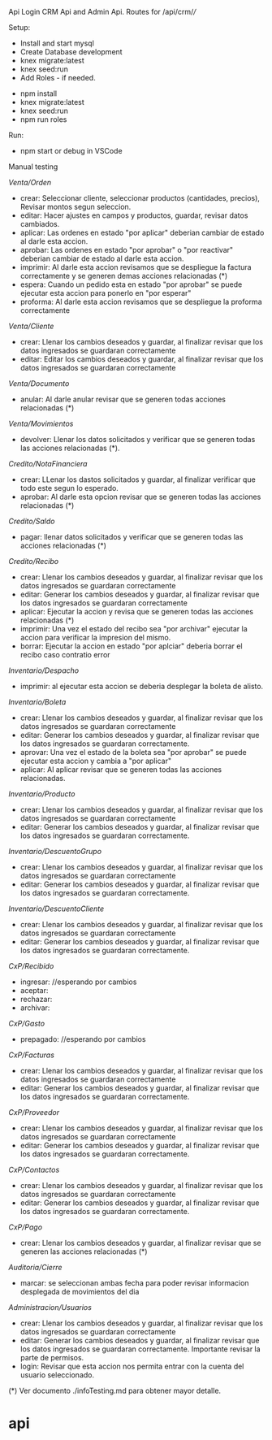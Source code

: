 Api Login
CRM Api and Admin Api.
Routes for /api/crm/_/_

Setup:

- Install and start mysql
- Create Database development
- knex migrate:latest
- knex seed:run
- Add Roles - if needed.

* npm install
* knex migrate:latest
* knex seed:run
* npm run roles

Run:

- npm start or debug in VSCode

Manual testing

*Venta/Orden*

- crear: Seleccionar cliente, seleccionar productos (cantidades, precios), Revisar montos segun seleccion.
- editar: Hacer ajustes en campos y productos, guardar, revisar datos cambiados. 
- aplicar: Las ordenes en estado "por aplicar" deberian cambiar de estado al darle esta accion.
- aprobar: Las ordenes en estado "por aprobar" o "por reactivar" deberian cambiar de estado al darle esta accion.
- imprimir: Al darle esta accion revisamos que se despliegue la factura correctamente y se generen demas acciones relacionadas (*)
- espera: Cuando un pedido esta en estado "por aprobar" se puede ejecutar esta accion para ponerlo en "por esperar"
- proforma: Al darle esta accion revisamos que se despliegue la proforma correctamente

*Venta/Cliente*

- crear: Llenar los cambios deseados y guardar, al finalizar revisar que los datos ingresados se guardaran correctamente
- editar: Editar los cambios deseados y guardar, al finalizar revisar que los datos ingresados se guardaran correctamente

*Venta/Documento*

- anular: Al darle anular revisar que se generen todas acciones relacionadas (*)

*Venta/Movimientos*

- devolver: Llenar los datos solicitados y verificar que se generen todas las acciones relacionadas (*).

*Credito/NotaFinanciera*

- crear: LLenar los dastos solicitados y guardar, al finalizar verificar que todo este segun lo esperado.
- aprobar: Al darle esta opcion revisar que se generen todas las acciones relacionadas (*)

*Credito/Saldo*

- pagar: llenar datos solicitados y verificar que se generen todas las acciones relacionadas (*)

*Credito/Recibo*

- crear: Llenar los cambios deseados y guardar, al finalizar revisar que los datos ingresados se guardaran correctamente
- editar: Generar los cambios deseados y guardar, al finalizar revisar que los datos ingresados se guardaran correctamente
- aplicar: Ejecutar la accion y revisa que se generen todas las acciones relacionadas (*)
- imprimir: Una vez el estado del recibo sea "por archivar" ejecutar la accion para verificar la impresion del mismo.
- borrar: Ejecutar la accion en estado "por aplciar" deberia borrar el recibo caso contratio error

*Inventario/Despacho*

- imprimir: al ejecutar esta accion se deberia desplegar la boleta de alisto.

*Inventario/Boleta*

- crear: Llenar los cambios deseados y guardar, al finalizar revisar que los datos ingresados se guardaran correctamente
- editar: Generar los cambios deseados y guardar, al finalizar revisar que los datos ingresados se guardaran correctamente.
- aprovar: Una vez el estado de la boleta sea "por aprobar" se puede ejecutar esta accion y cambia a "por aplicar"
- aplicar: Al aplicar revisar que se generen todas las acciones relacionadas.

*Inventario/Producto*

- crear: Llenar los cambios deseados y guardar, al finalizar revisar que los datos ingresados se guardaran correctamente
- editar: Generar los cambios deseados y guardar, al finalizar revisar que los datos ingresados se guardaran correctamente.

*Inventario/DescuentoGrupo*

- crear: Llenar los cambios deseados y guardar, al finalizar revisar que los datos ingresados se guardaran correctamente
- editar: Generar los cambios deseados y guardar, al finalizar revisar que los datos ingresados se guardaran correctamente.

*Inventario/DescuentoCliente*

- crear: Llenar los cambios deseados y guardar, al finalizar revisar que los datos ingresados se guardaran correctamente
- editar: Generar los cambios deseados y guardar, al finalizar revisar que los datos ingresados se guardaran correctamente.

*CxP/Recibido*

- ingresar:   //esperando por cambios
- aceptar:
- rechazar:
- archivar:

*CxP/Gasto*

- prepagado: //esperando por cambios

*CxP/Facturas*

- crear: Llenar los cambios deseados y guardar, al finalizar revisar que los datos ingresados se guardaran correctamente
- editar: Generar los cambios deseados y guardar, al finalizar revisar que los datos ingresados se guardaran correctamente.

*CxP/Proveedor*

- crear: Llenar los cambios deseados y guardar, al finalizar revisar que los datos ingresados se guardaran correctamente
- editar: Generar los cambios deseados y guardar, al finalizar revisar que los datos ingresados se guardaran correctamente.

*CxP/Contactos*

- crear: Llenar los cambios deseados y guardar, al finalizar revisar que los datos ingresados se guardaran correctamente
- editar: Generar los cambios deseados y guardar, al finalizar revisar que los datos ingresados se guardaran correctamente.

*CxP/Pago*

- crear: Llenar los cambios deseados y guardar, al finalizar revisar que se generen las acciones relacionadas (*)

*Auditoria/Cierre*

- marcar: se seleccionan ambas fecha para poder revisar informacion desplegada de movimientos del dia

*Administracion/Usuarios*

- crear: Llenar los cambios deseados y guardar, al finalizar revisar que los datos ingresados se guardaran correctamente
- editar: Generar los cambios deseados y guardar, al finalizar revisar que los datos ingresados se guardaran correctamente. Importante revisar la parte de permisos.
- login: Revisar que esta accion nos permita entrar con la cuenta del usuario seleccionado.

(*) Ver documento ./infoTesting.md para obtener mayor detalle.
# api
